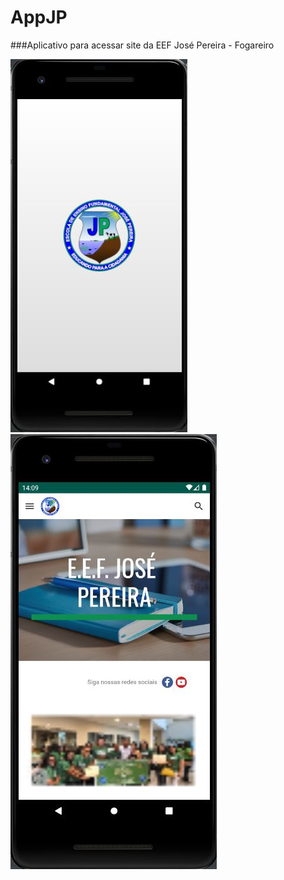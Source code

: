 # AppJP
###Aplicativo para acessar site da EEF José Pereira - Fogareiro

![Screenshot](./img/jpsplah.JPG)
![Screenshot](./img/jpapp1.png)

